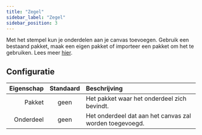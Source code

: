 ```yaml
---
title: "Zegel"
sidebar_label: "Zegel"
sidebar_position: 3
---
```


Met het stempel kun je onderdelen aan je canvas toevoegen. Gebruik een bestaand pakket, maak een eigen pakket of importeer een pakket om het te gebruiken. Lees meer [hier](../pack).

## Configuratie

| Eigenschap | Standaard | Beschrijving                                            |
| ----------:|:---------:|:------------------------------------------------------- |
|     Pakket |   geen    | Het pakket waar het onderdeel zich bevindt.             |
|  Onderdeel |   geen    | Het onderdeel dat aan het canvas zal worden toegevoegd. |
